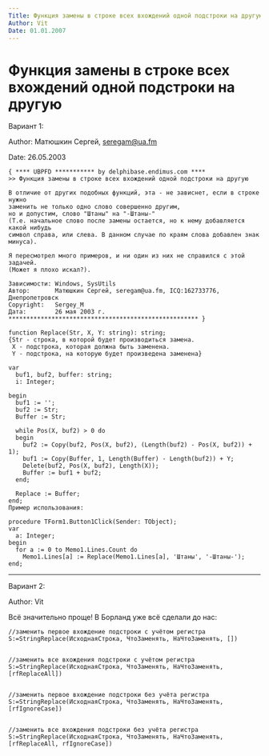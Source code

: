```yaml
---
Title: Функция замены в строке всех вхождений одной подстроки на другую
Author: Vit
Date: 01.01.2007
---
```



Функция замены в строке всех вхождений одной подстроки на другую
================================================================

Вариант 1:

Author: Матюшкин Сергей, seregam@ua.fm

Date: 26.05.2003

    { **** UBPFD *********** by delphibase.endimus.com ****
    >> Функция замены в строке всех вхождений одной подстроки на другую
     
    В отличие от других подобных функций, эта - не зависнет, если в строке нужно 
    заменить не только одно слово совершенно другим,
    но и допустим, слово "Штаны" на "-Штаны-"
    (Т.е. начальное слово после замены остается, но к нему добавляется какой нибудь 
    символ справа, или слева. В данном случае по краям слова добавлен знак минуса).
     
    Я пересмотрел много примеров, и ни один из них не справился с этой задачей.
    (Может я плохо искал?).
     
    Зависимости: Windows, SysUtils
    Автор:       Матюшкин Сергей, seregam@ua.fm, ICQ:162733776, Днепропетровск
    Copyright:   Sergey_M
    Дата:        26 мая 2003 г.
    ***************************************************** }
     
    function Replace(Str, X, Y: string): string;
    {Str - строка, в которой будет производиться замена.
     X - подстрока, которая должна быть заменена.
     Y - подстрока, на которую будет произведена заменена}
     
    var
      buf1, buf2, buffer: string;
      i: Integer;
     
    begin
      buf1 := '';
      buf2 := Str;
      Buffer := Str;
     
      while Pos(X, buf2) > 0 do
      begin
        buf2 := Copy(buf2, Pos(X, buf2), (Length(buf2) - Pos(X, buf2)) + 1);
        buf1 := Copy(Buffer, 1, Length(Buffer) - Length(buf2)) + Y;
        Delete(buf2, Pos(X, buf2), Length(X));
        Buffer := buf1 + buf2;
      end;
     
      Replace := Buffer;
    end;
    Пример использования: 
     
    procedure TForm1.Button1Click(Sender: TObject);
    var
      a: Integer;
    begin
      for a := 0 to Memo1.Lines.Count do
        Memo1.Lines[a] := Replace(Memo1.Lines[a], 'Штаны', '-Штаны-');
    end;

 

------------------------------------------------------------------------

Вариант 2:

Author: Vit

Всё значительно проще! В Борланд уже всё сделали до нас:

    //заменить первое вхождение подстроки с учётом регистра
    S:=StringReplace(ИсходнаяСтрока, ЧтоЗаменять, НаЧтоЗаменять, []) 
     
     
    //заменить все вхождения подстроки с учётом регистра
    S:=StringReplace(ИсходнаяСтрока, ЧтоЗаменять, НаЧтоЗаменять, [rfReplaceAll]) 
     
     
    //заменить первое вхождение подстроки без учёта регистра
    S:=StringReplace(ИсходнаяСтрока, ЧтоЗаменять, НаЧтоЗаменять, [rfIgnoreCase]) 
     
     
    //заменить все вхождения подстроки без учёта регистра
    S:=StringReplace(ИсходнаяСтрока, ЧтоЗаменять, НаЧтоЗаменять, [rfReplaceAll, rfIgnoreCase]) 

